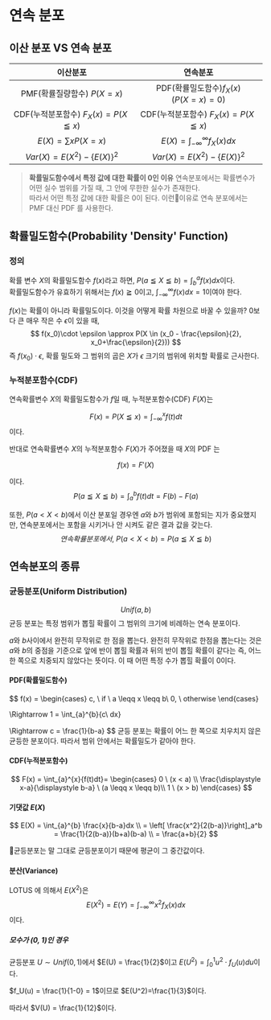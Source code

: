# 연속 분포

## 이산 분포 VS 연속 분포

|이산분포|연속분포|
|:---:|:---:|
|PMF(확률질량함수) $P(X=x)$|PDF(확률밀도함수)$f_X(x)$ <br>($P(X=x)=0$)|
|CDF(누적분포함수) $F_X(x)=P(X \leqq x)$|CDF(누적분포함수) $F_X(x)=P(X \leqq x)$|
|$E(X)= \sum_{}{}xP(X=x)$|$E(X)=\int_{-\infty}^{\infty}{f_X(x)dx}$|
|$Var(X) = E(X^2) - \{E(X)\}^2$|$Var(X) = E(X^2) - \{E(X)\}^2$|


> **확률밀도함수에서 특정 값에 대한 확률이 0인 이유**
> 연속분포에서는 확률변수가 어떤 실수 범위를 가질 때, 그 안에 무한한 실수가 존재한다.   
> 따라서 어떤 특정 값에 대한 확률은 0이 된다. 이런이유로 연속 분포에서는 PMF 대신 PDF 를 사용한다.


## 확률밀도함수(Probability 'Density' Function)

### 정의

확률 변수 $X$의 확률밀도함수 $f(x)$라고 하면, $P(a \leqq X \leqq b) = \int_{b}^{a}{f(x)dx}$이다.  
확률밀도함수가 유효하기 위해서는 $f(x) \geqq 0$이고, $\int_{-\infty}^{\infty}{f(x)dx} = 1$이여야 한다.

$f(x)$는 확률이 아니라 확률밀도이다. 이것을 어떻게 확률 차원으로 바꿀 수 있을까?
0보다 큰 매우 작은 수 $\epsilon$이 있을 때,
$$
f(x_0)\cdot \epsilon \approx P(X \in (x_0 - \frac{\epsilon}{2}, x_0+\frac{\epsilon}{2}))
$$
즉 $f(x_0) \cdot \epsilon$, 확률 밀도와 그 범위의 곱은 $X$가 $\epsilon$ 크기의 범위에 위치할 확률로 근사한다.

### 누적분포함수(CDF)

연속확률변수 $X$의 확률밀도함수가 $f$일 때, 누적분포함수(CDF) $F(X)$는  

$$
F(x) = P(X \leqq x) = \int_{-\infty}^{x}{f(t)dt}
$$
이다.  


반대로 연속확률변수 $X$의 누적분포함수 $F(X)$가 주어졌을 때 $X$의 PDF 는

$$
f(x)=F'(X)
$$

이다.
$$
P(a \leqq X \leqq b) = \int_{a}^{b}{f(t)dt} = F(b) - F(a)
$$

또한, $P(a < X < b)$에서 이산 분포일 경우엔 $a$와 $b$가 범위에 포함되는 지가 중요했지만, 연속분포에서는 포함을 시키거나 안 시켜도 같은 결과 값을 갖는다.
$$
{연속확률분포에서},\ P(a < X < b) = P(a \leqq X \leqq b )
$$

## 연속분포의 종류

### 균등분포(Uniform Distribution)

$$Unif(a,b)$$
균등 분포는 특정 범위가 뽑힐 확률이 그 범위의 크기에 비례하는 연속 분포이다.

$a$와 $b$사이에서 완전히 무작위로 한 점을 뽑는다. 
완전히 무작위로 한점을 뽑는다는 것은  $a$와 $b$의 중점을 기준으로 앞에 반이 뽑힐 확률과 뒤의 반이 뽑힐 확률이 같다는 즉, 어느 한 쪽으로 치중되지 않았다는 뜻이다. 이 때 어떤 특정 수가 뽑힐 확률이 0이다.

#### PDF(확률밀도함수)

$$
f(x) = \begin{cases}
c, \ if \ a \leqq x \leqq b\\
0, \ otherwise
\end{cases}

\Rightarrow 1 = \int_{a}^{b}{c\ dx}

\Rightarrow c = \frac{1}{b-a}
$$
균등 분포는 확률이 어느 한 쪽으로 치우치지 않은 균등한 분포이다. 따라서 범위 안에서는 확률밀도가 같아야 한다.

#### CDF(누적분포함수)

$$
F(x) = \int_{a}^{x}{f(t)dt}=
\begin{cases}
0 \ (x < a) \\
\frac{\displaystyle x-a}{\displaystyle b-a} \ (a \leqq x \leqq b)\\
1 \ (x > b) 
\end{cases}
$$

#### 기댓값 $E(X)$

$$
E(X) = \int_{a}^{b} \frac{x}{b-a}dx \\
= \left[ \frac{x^2}{2(b-a)}\right]_a^b = \frac{1}{2(b-a)}(b+a)(b-a) \\
= \frac{a+b}{2}
$$

균등분포는 말 그대로 균등분포이기 때문에 평균이 그 중간값이다.

#### 분산(Variance)

LOTUS 에 의해서 $E(X^2)$은 
$$
E(X^2) = E(Y) = \int_{-\infty}^{\infty}{x^2f_X(x)dx}
$$
이다.  

##### 모수가 (0, 1)인 경우

균등분포 $U \sim Unif(0,1)$에서 $E(U) = \frac{1}{2}$이고 $E(U^2)=\int_{0}^{1}{u^2\cdot f_U(u)du}$이다.  

$f_U(u) = \frac{1}{1-0} = 1$이므로 $E(U^2)=\frac{1}{3}$이다.

따라서 $V(U) = \frac{1}{12}$이다.